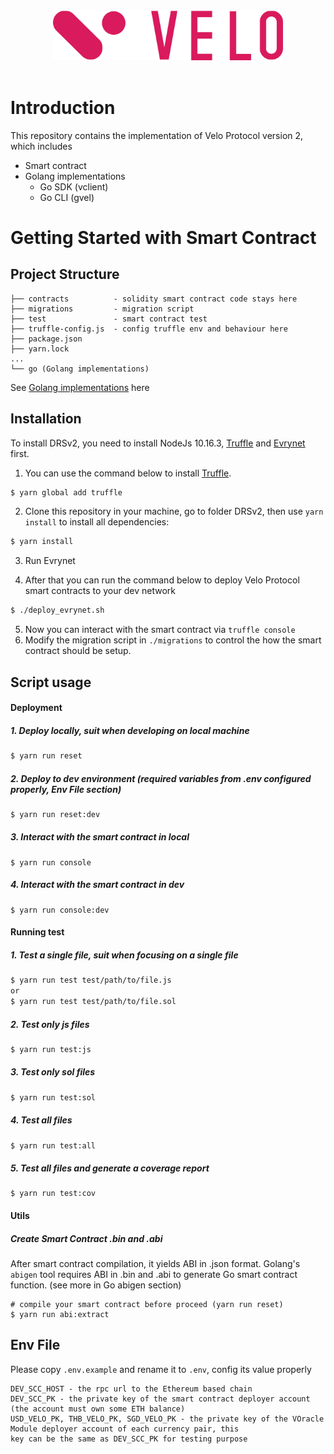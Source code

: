 <div style="text-align: center">
<a href="https://velo.org"><img alt="Stellar" src="https://raw.githubusercontent.com/velo-protocol/assets/master/images/logo.png" width="368" /></a>
</div>
<br>

# Introduction
This repository contains the implementation of Velo Protocol version 2, which includes
* Smart contract
* Golang implementations
  * Go SDK (vclient)
  * Go CLI (gvel)

# Getting Started with Smart Contract

## Project Structure
```
├── contracts          - solidity smart contract code stays here
├── migrations         - migration script
├── test               - smart contract test
├── truffle-config.js  - config truffle env and behaviour here
├── package.json
├── yarn.lock
...
└── go (Golang implementations)
```
See [Golang implementations](./go/README.md) here

## Installation

To install DRSv2, you need to install 
NodeJs 10.16.3,
[Truffle](https://www.trufflesuite.com/docs/truffle/getting-started/installation) and 
[Evrynet](https://github.com/Evrynetlabs/evrynet-node) first.

1. You can use the command below to install [Truffle](https://www.trufflesuite.com/docs/truffle/getting-started/installation).

```sh
$ yarn global add truffle
```

2. Clone this repository in your machine, go to folder DRSv2, then use `yarn install` to install all dependencies:

```sh
$ yarn install
```

3. Run Evrynet

4. After that you can run the command below to deploy Velo Protocol smart contracts to your dev network
```sh
$ ./deploy_evrynet.sh
```
5. Now you can interact with the smart contract via `truffle console` 
6. Modify the migration script in `./migrations` to control the how the smart contract should be setup.

## Script usage
#### Deployment
##### 1. Deploy locally, suit when developing on local machine
```sh
$ yarn run reset
```

##### 2. Deploy to dev environment (required variables from .env configured properly, Env File section)
```sh
$ yarn run reset:dev
```
##### 3. Interact with the smart contract in local 
```shell script
$ yarn run console
```
##### 4. Interact with the smart contract in dev 
```shell script
$ yarn run console:dev
```


#### Running test
##### 1. Test a single file, suit when focusing on a single file 
```sh
$ yarn run test test/path/to/file.js
or
$ yarn run test test/path/to/file.sol
```

##### 2. Test only js files
```sh
$ yarn run test:js
```

##### 3. Test only sol files
```sh
$ yarn run test:sol
```

##### 4. Test all files
```sh
$ yarn run test:all
```

##### 5. Test all files and generate a coverage report
```shell script
$ yarn run test:cov
```

#### Utils

##### Create Smart Contract .bin and .abi
After smart contract compilation, it yields ABI in .json format. Golang's `abigen` tool requires
ABI in .bin and .abi to generate Go smart contract function. (see more in Go abigen section)
```shell script
# compile your smart contract before proceed (yarn run reset)
$ yarn run abi:extract
```

## Env File
Please copy `.env.example` and rename it to `.env`, config its value properly
```
DEV_SCC_HOST - the rpc url to the Ethereum based chain
DEV_SCC_PK - the private key of the smart contract deployer account (the account must own some ETH balance)
USD_VELO_PK, THB_VELO_PK, SGD_VELO_PK - the private key of the VOracle Module deployer account of each currency pair, this
key can be the same as DEV_SCC_PK for testing purpose
```






